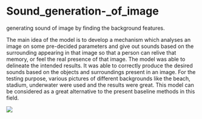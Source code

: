 # Sound_generation-_of_image
generating sound of image by finding the background features. 

The main idea of the model is to develop a mechanism which analyses an image on some pre-decided parameters and give out sounds based on the surrounding appearing in that image so that a person can relive that memory, or feel the real presence of that image. 
The model was able to delineate the intended results. It was able to correctly produce the desired sounds based on the objects and surroundings present in an image. For the testing purpose, various pictures of different backgrounds like the beach, stadium, underwater were used and the results were great. This model can be considered as a great alternative to the present baseline methods in this field.

![](Dhwani_images/Flow_diag.JPG)
